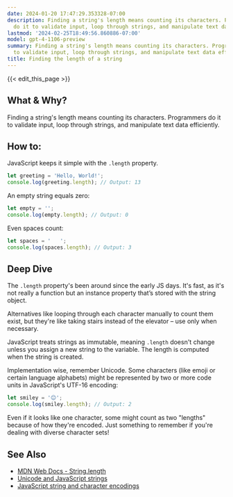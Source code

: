 ```yaml
---
date: 2024-01-20 17:47:29.353328-07:00
description: Finding a string's length means counting its characters. Programmers
  do it to validate input, loop through strings, and manipulate text data efficiently.
lastmod: '2024-02-25T18:49:56.860886-07:00'
model: gpt-4-1106-preview
summary: Finding a string's length means counting its characters. Programmers do it
  to validate input, loop through strings, and manipulate text data efficiently.
title: Finding the length of a string
---
```


{{< edit_this_page >}}

## What & Why?
Finding a string's length means counting its characters. Programmers do it to validate input, loop through strings, and manipulate text data efficiently.

## How to:
JavaScript keeps it simple with the `.length` property.

```javascript
let greeting = 'Hello, World!';
console.log(greeting.length); // Output: 13
```

An empty string equals zero:

```javascript
let empty = '';
console.log(empty.length); // Output: 0
```

Even spaces count:

```javascript
let spaces = '   ';
console.log(spaces.length); // Output: 3
```

## Deep Dive
The `.length` property's been around since the early JS days. It's fast, as it's not really a function but an instance property that’s stored with the string object.

Alternatives like looping through each character manually to count them exist, but they're like taking stairs instead of the elevator – use only when necessary.

JavaScript treats strings as immutable, meaning `.length` doesn't change unless you assign a new string to the variable. The length is computed when the string is created.

Implementation wise, remember Unicode. Some characters (like emoji or certain language alphabets) might be represented by two or more code units in JavaScript's UTF-16 encoding:

```javascript
let smiley = '😊';
console.log(smiley.length); // Output: 2
```

Even if it looks like one character, some might count as two "lengths" because of how they're encoded. Just something to remember if you're dealing with diverse character sets!

## See Also
- [MDN Web Docs - String.length](https://developer.mozilla.org/en-US/docs/Web/JavaScript/Reference/Global_Objects/String/length)
- [Unicode and JavaScript strings](https://mathiasbynens.be/notes/javascript-unicode)
- [JavaScript string and character encodings](https://flaviocopes.com/javascript-unicode/)
